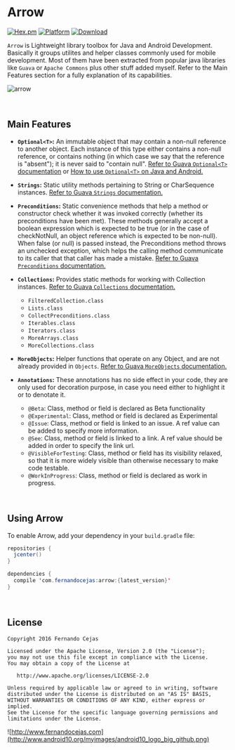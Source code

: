 

Arrow
=========================

[![Hex.pm](https://img.shields.io/hexpm/l/plug.svg)](http://www.apache.org/licenses/LICENSE-2.0)
[![Platform](https://img.shields.io/badge/platform-java-green.svg)](http://www.oracle.com/technetwork/indexes/downloads/index.html)
[![Download](https://api.bintray.com/packages/android10/maven/arrow/images/download.svg) ](https://bintray.com/android10/maven/arrow/_latestVersion)

```Arrow``` is Lightweight library toolbox for Java and Android Development. Basically it groups utilites and helper classes commonly used for mobile development. Most of them have been extracted from popular java libraries like ```Guava``` or ```Apache Commons``` plus other stuff added myself. Refer to the Main Features section for a fully explanation of its capabilities. 

![arrow](https://cloud.githubusercontent.com/assets/1624385/13253864/9852185c-da3e-11e5-93ff-e7d21e130130.jpg)

<br>

Main Features
-----------------

- **```Optional<T>```:** An immutable object that may contain a non-null reference to another object. Each instance of this type either contains a non-null reference, or contains nothing (in which case we say that the reference is "absent"); it is never said to "contain null". <a href="https://github.com/google/guava/wiki/UsingAndAvoidingNullExplained#optional" target="_blank">Refer to Guava ```Optional<T>``` documentation</a> or <a href="http://fernandocejas.com/2016/02/20/how-to-use-optional-on-android-and-java/" target="_blank">How to use ```Optional<T>``` on Java and Android.</a>

- **```Strings```:** Static utility methods pertaining to String or CharSequence instances. <a href="https://github.com/google/guava/wiki/StringsExplained" target="_blank">Refer to Guava ```Strings``` documentation.</a>
 
- **```Preconditions```:** Static convenience methods that help a method or constructor check whether it was invoked correctly (whether its preconditions have been met). These methods generally accept a boolean expression which is expected to be true (or in the case of checkNotNull, an object reference which is expected to be non-null). When false (or null) is passed instead, the Preconditions method throws an unchecked exception, which helps the calling method communicate to its caller that that caller has made a mistake. <a href="https://github.com/google/guava/wiki/PreconditionsExplained" target="_blank">Refer to Guava ```Preconditions``` documentation.</a>
 
- **```Collections```:** Provides static methods for working with Collection instances. <a href="https://github.com/google/guava/wiki/CollectionUtilitiesExplained" target="_blank">Refer to Guava ```Collections``` documentation.</a>
  - ```FilteredCollection.class```
  - ```Lists.class```
  - ```CollectPreconditions.class```
  - ```Iterables.class```
  - ```Iterators.class```
  - ```MoreArrays.class```
  - ```MoreCollections.class```
   
- **```MoreObjects```:** Helper functions that operate on any Object, and are not already provided in ```Objects```. <a href="https://github.com/google/guava/wiki/CommonObjectUtilitiesExplained" target="_blank">Refer to Guava ```MoreObjects``` documentation.</a>  
 
- **```Annotations```:** These annotations has no side effect in your code, they are only used for decoration purpose, in case you need either to highlight it or to denotate it.
  - ```@Beta```: Class, method or field is declared as Beta functionality
  - ```@Experimental```: Class, method or field is declared as Experimental
  - ```@Issue```: Class, method or field is linked to an issue. A ref value can be added to specify more information.
  - ```@See```: Class, method or field is linked to a link. A ref value should be added in order to specify the link url.
  - ```@VisibleForTesting```: Class, method or field has its visibility relaxed, so that it is more widely visible than otherwise necessary to make code testable.
  - ```@WorkInProgress```: Class, method or field is declared as work in progress.


<br>

Using Arrow
-----------------

To enable Arrow, add your dependency in your ```build.gradle``` file:

```java
repositories {
  jcenter()
}

dependencies {
  compile 'com.fernandocejas:arrow:{latest_version}'
}
```

<br>

License
-----------------

    Copyright 2016 Fernando Cejas

    Licensed under the Apache License, Version 2.0 (the "License");
    you may not use this file except in compliance with the License.
    You may obtain a copy of the License at

       http://www.apache.org/licenses/LICENSE-2.0

    Unless required by applicable law or agreed to in writing, software
    distributed under the License is distributed on an "AS IS" BASIS,
    WITHOUT WARRANTIES OR CONDITIONS OF ANY KIND, either express or implied.
    See the License for the specific language governing permissions and
    limitations under the License.


![http://www.fernandocejas.com](http://www.android10.org/myimages/android10_logo_big_github.png)
